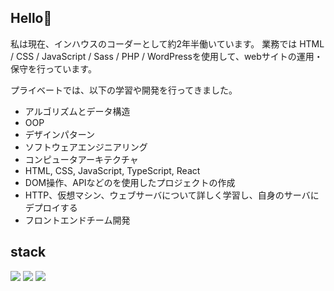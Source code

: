 ## Hello👋

私は現在、インハウスのコーダーとして約2年半働いています。
業務では HTML / CSS / JavaScript / Sass / PHP / WordPressを使用して、webサイトの運用・保守を行っています。

プライベートでは、以下の学習や開発を行ってきました。
- アルゴリズムとデータ構造
- OOP
- デザインパターン
- ソフトウェアエンジニアリング
- コンピュータアーキテクチャ
- HTML, CSS, JavaScript, TypeScript, React
- DOM操作、APIなどのを使用したプロジェクトの作成
- HTTP、仮想マシン、ウェブサーバについて詳しく学習し、自身のサーバにデプロイする
- フロントエンドチーム開発

## stack

![](https://img.shields.io/badge/Code-JavaScript-informational?style=flat&color=informational&logo=javascript)
![](https://img.shields.io/badge/Code-TypeScript-informational?style=flat&color=informational&logo=typescript)
![](https://img.shields.io/badge/Code-React-informational?style=flat&color=informational&logo=react)
